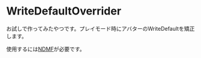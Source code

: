 # WriteDefaultOverrider
お試しで作ってみたやつです。プレイモード時にアバターのWriteDefaultを矯正します。

使用するには[NDMF](https://ndmf.nadena.dev/)が必要です。

